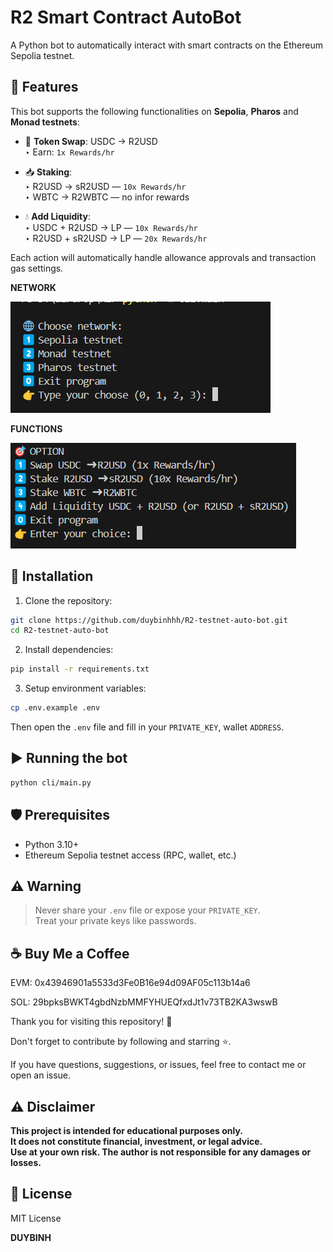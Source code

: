 # R2 Smart Contract AutoBot

A Python bot to automatically interact with smart contracts on the Ethereum Sepolia testnet.

## 🚀 Features

This bot supports the following functionalities on **Sepolia**, **Pharos** and **Monad testnets**:

- 🔁 **Token Swap**: USDC → R2USD  
  ‣ Earn: `1x Rewards/hr`

- 📥 **Staking**:  
  ‣ R2USD → sR2USD — `10x Rewards/hr`  
  ‣ WBTC → R2WBTC — no infor rewards

- 💧 **Add Liquidity**:  
  ‣ USDC + R2USD → LP — `10x Rewards/hr`  
  ‣ R2USD + sR2USD → LP — `20x Rewards/hr`

Each action will automatically handle allowance approvals and transaction gas settings.

**NETWORK**

![alt text](image-2.png)

**FUNCTIONS**

![alt text](image.png)

## 🔧 Installation

1. Clone the repository:

```bash
git clone https://github.com/duybinhhh/R2-testnet-auto-bot.git
cd R2-testnet-auto-bot
```

2. Install dependencies:

```bash
pip install -r requirements.txt
```

3. Setup environment variables:

```bash
cp .env.example .env
```

Then open the `.env` file and fill in your `PRIVATE_KEY`, wallet `ADDRESS`.

## ▶️ Running the bot

```bash
python cli/main.py
```

## 🛡 Prerequisites

- Python 3.10+
- Ethereum Sepolia testnet access (RPC, wallet, etc.)

## ⚠️ Warning

> Never share your `.env` file or expose your `PRIVATE_KEY`.  
> Treat your private keys like passwords.

## ☕ Buy Me a Coffee

EVM: 0x43946901a5533d3Fe0B16e94d09AF05c113b14a6

SOL: 29bpksBWKT4gbdNzbMMFYHUEQfxdJt1v73TB2KA3wswB

Thank you for visiting this repository! 🌟

Don't forget to contribute by following and starring ⭐️.

If you have questions, suggestions, or issues, feel free to contact me or open an issue.

## ⚠️ Disclaimer

**This project is intended for educational purposes only.  
It does **not** constitute financial, investment, or legal advice.  
Use at your own risk. The author is not responsible for any damages or losses.**

## 📄 License

MIT License

**DUYBINH**
